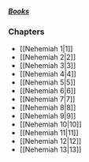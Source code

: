 ##### *[Books](--%20Bible%20--.md)*

### Chapters
- [[Nehemiah 1|1]]
- [[Nehemiah 2|2]]
- [[Nehemiah 3|3]]
- [[Nehemiah 4|4]]
- [[Nehemiah 5|5]]
- [[Nehemiah 6|6]]
- [[Nehemiah 7|7]]
- [[Nehemiah 8|8]]
- [[Nehemiah 9|9]]
- [[Nehemiah 10|10]]
- [[Nehemiah 11|11]]
- [[Nehemiah 12|12]]
- [[Nehemiah 13|13]]
